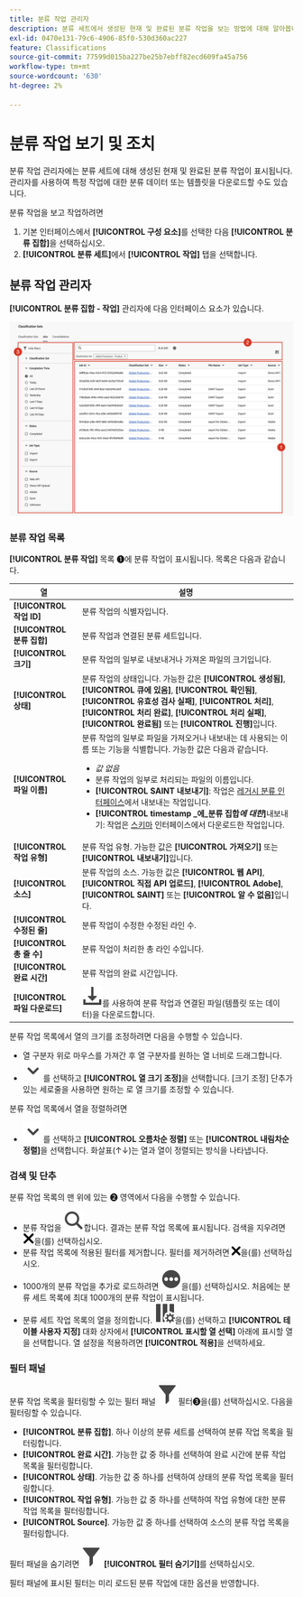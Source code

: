 ```yaml
---
title: 분류 작업 관리자
description: 분류 세트에서 생성된 현재 및 완료된 분류 작업을 보는 방법에 대해 알아봅니다.
exl-id: 0470e131-79c6-4906-85f0-530d360ac227
feature: Classifications
source-git-commit: 77599d015ba227be25b7ebff82ecd609fa45a756
workflow-type: tm+mt
source-wordcount: '630'
ht-degree: 2%

---
```


# 분류 작업 보기 및 조치

분류 작업 관리자에는 분류 세트에 대해 생성된 현재 및 완료된 분류 작업이 표시됩니다. 관리자를 사용하여 특정 작업에 대한 분류 데이터 또는 템플릿을 다운로드할 수도 있습니다.

분류 작업을 보고 작업하려면

1. 기본 인터페이스에서 **[!UICONTROL 구성 요소]**&#x200B;를 선택한 다음 **[!UICONTROL 분류 집합]**&#x200B;을 선택하십시오.
1. **[!UICONTROL 분류 세트]**&#x200B;에서 **[!UICONTROL 작업]** 탭을 선택합니다.

## 분류 작업 관리자

**[!UICONTROL 분류 집합 - 작업]** 관리자에 다음 인터페이스 요소가 있습니다.

![분류 세트 - 작업 관리자](manage/assets/classifications-sets-jobs.png)



### 분류 작업 목록

**[!UICONTROL 분류 작업]** 목록 ➊에 분류 작업이 표시됩니다. 목록은 다음과 같습니다.

| 열 | 설명 |
|---|---|
| **[!UICONTROL 작업 ID]** | 분류 작업의 식별자입니다. |
| **[!UICONTROL 분류 집합]** | 분류 작업과 연결된 분류 세트입니다. |
| **[!UICONTROL 크기]** | 분류 작업의 일부로 내보내거나 가져온 파일의 크기입니다. |
| **[!UICONTROL 상태]** | 분류 작업의 상태입니다. 가능한 값은 **[!UICONTROL 생성됨]**, **[!UICONTROL 큐에 있음]**, **[!UICONTROL 확인됨]**, **[!UICONTROL 유효성 검사 실패]**, **[!UICONTROL 처리]**, **[!UICONTROL 처리 완료]**, **[!UICONTROL 처리 실패]**, **[!UICONTROL 완료됨]** 또는 **[!UICONTROL 진행]**&#x200B;입니다. |
| **[!UICONTROL 파일 이름]** | 분류 작업의 일부로 파일을 가져오거나 내보내는 데 사용되는 이름 또는 기능을 식별합니다. 가능한 값은 다음과 같습니다. <ul><li>*값 없음*</li><li>분류 작업의 일부로 처리되는 파일의 이름입니다.</li><li>**[!UICONTROL SAINT 내보내기]**: 작업은 [레거시 분류 인터페이스](/help/components/classifications/importer/c-working-with-saint.md)에서 내보내는 작업입니다.</li><li>**[!UICONTROL timestamp _에_분류 집합&#x200B;_에 대한_]**&#x200B;내보내기: 작업은 [스키마](manage/schema.md#download) 인터페이스에서 다운로드한 작업입니다.</li></ul> |
| **[!UICONTROL 작업 유형]** | 분류 작업 유형. 가능한 값은 **[!UICONTROL 가져오기]** 또는 **[!UICONTROL 내보내기]**&#x200B;입니다. |
| **[!UICONTROL 소스]** | 분류 작업의 소스. 가능한 값은 **[!UICONTROL 웹 API]**, **[!UICONTROL 직접 API 업로드]**, **[!UICONTROL Adobe]**, **[!UICONTROL SAINT]** 또는 **[!UICONTROL 알 수 없음]**&#x200B;입니다. |
| **[!UICONTROL 수정된 줄]** | 분류 작업이 수정한 수정된 라인 수. |
| **[!UICONTROL 총 줄 수]** | 분류 작업이 처리한 총 라인 수입니다. |
| **[!UICONTROL 완료 시간]** | 분류 작업의 완료 시간입니다. |
| **[!UICONTROL 파일 다운로드]** | ![다운로드](/help/assets/icons/Download.svg)를 사용하여 분류 작업과 연결된 파일(템플릿 또는 데이터)을 다운로드합니다. |

분류 작업 목록에서 열의 크기를 조정하려면 다음을 수행할 수 있습니다.

* 열 구분자 위로 마우스를 가져간 후 열 구분자를 원하는 열 너비로 드래그합니다.
* ![V자형 화살표](/help/assets/icons/ChevronDown.svg)를 선택하고 **[!UICONTROL 열 크기 조정]**&#x200B;을 선택합니다. [크기 조정] 단추가 있는 세로줄을 사용하면 원하는 로 열 크기를 조정할 수 있습니다.

분류 작업 목록에서 열을 정렬하려면

* ![V자형 화살표](/help/assets/icons/ChevronDown.svg)를 선택하고 **[!UICONTROL 오름차순 정렬]** 또는 **[!UICONTROL 내림차순 정렬]**&#x200B;을 선택합니다. 화살표(↑↓)는 열과 열이 정렬되는 방식을 나타냅니다.


### 검색 및 단추

분류 작업 목록의 맨 위에 있는 ➋ 영역에서 다음을 수행할 수 있습니다.

* 분류 작업을 ![검색](/help/assets/icons/Search.svg)합니다. 결과는 분류 작업 목록에 표시됩니다. 검색을 지우려면 ![CrossSize200](/help/assets/icons/CrossSize200.svg)을(를) 선택하십시오.
* 분류 작업 목록에 적용된 필터를 제거합니다. 필터를 제거하려면 ![CrossSize100](/help/assets/icons/CrossSize100.svg)을(를) 선택하십시오.
* 1000개의 분류 작업을 추가로 로드하려면 ![MoreCircle](/help/assets/icons/MoreCircle.svg)을(를) 선택하십시오. 처음에는 분류 세트 목록에 최대 1000개의 분류 작업이 표시됩니다.
* 분류 세트 작업 목록의 열을 정의합니다. ![ColumnSetting](/help/assets/icons/ColumnSetting.svg)을(를) 선택하고 **[!UICONTROL 테이블 사용자 지정]** 대화 상자에서 **[!UICONTROL 표시할 열 선택]** 아래에 표시할 열을 선택합니다. 열 설정을 적용하려면 **[!UICONTROL 적용]**&#x200B;을 선택하세요.



### 필터 패널

분류 작업 목록을 필터링할 수 있는 필터 패널 ![을(를) 표시하려면 &#x200B;](/help/assets/icons/Filter.svg)필터➌을(를) 선택하십시오. 다음을 필터링할 수 있습니다.

* **[!UICONTROL 분류 집합]**. 하나 이상의 분류 세트를 선택하여 분류 작업 목록을 필터링합니다.
* **[!UICONTROL 완료 시간]**. 가능한 값 중 하나를 선택하여 완료 시간에 분류 작업 목록을 필터링합니다.
* **[!UICONTROL 상태]**. 가능한 값 중 하나를 선택하여 상태의 분류 작업 목록을 필터링합니다.
* **[!UICONTROL 작업 유형]**. 가능한 값 중 하나를 선택하여 작업 유형에 대한 분류 작업 목록을 필터링합니다.
* **[!UICONTROL Source]**. 가능한 값 중 하나를 선택하여 소스의 분류 작업 목록을 필터링합니다.


필터 패널을 숨기려면 ![필터](/help/assets/icons/Filter.svg) **[!UICONTROL 필터 숨기기]**&#x200B;를 선택하십시오.

필터 패널에 표시된 필터는 미리 로드된 분류 작업에 대한 옵션을 반영합니다.


<!--

**[!UICONTROL Components]** > **[!UICONTROL Classification sets]** > **[!UICONTROL Jobs]**

You cannot create jobs from this interface. Create jobs by uploading data to a classification set (either manually or through a configured external location), requesting a download file, or requesting a template file.

## Filter classification sets

The left side of the Classification set job manager provides filter settings to locate the desired job. Clicking the filter icon toggles the filter settings visibility. You can filter Classification sets by **[!UICONTROL Classification set]**, **[!UICONTROL Completion time]**, **[!UICONTROL Status]**, **[!UICONTROL Job Type]**, or **[!UICONTROL Source]**.

![Classification set job filters](../assets/classification-set-job-filters.png)

Additional filter options are available above the Classification set job manager columns:

* **[!UICONTROL Search by title]**: Search for jobs by filename.
* **[!UICONTROL Load more]**: The Classification set job manager initially displays up to 1000 jobs. If more jobs exist, click this button to load 1000 more jobs.
* **Show/Hide columns**: Toggle visibility for any column besides [!UICONTROL Filename] and [!UICONTROL Completion time].

## Classification set job manager columns

The following columns are available in the Classification set job manager:

* **[!UICONTROL Filename]**: The name of the upload or download file.
* **[!UICONTROL Classification set]**: The name of the Classification set that the file applies to. You can click the Classification set name to reach the Classification set's [Settings](manage/settings.md).
* **[!UICONTROL Size]**: The size of the file.
* **[!UICONTROL Status]**: The status of the job processing the file.
  * **[!UICONTROL Created]**: The job was submitted.
  * **[!UICONTROL Queued]**: The file is ready to be processed, and is waiting for a classification server to process the file.
  * **[!UICONTROL Validated]**: The file is valid and is waiting to be processed.
  * **[!UICONTROL Failed validation]**: The file is formatted incorrectly or otherwise invalid. The file does not go through processing.
  * **[!UICONTROL Processing]**: The file is actively being processed by Adobe.
  * **[!UICONTROL Failed processing]**: The file failed processing.
  * **[!UICONTROL Complete]**: Processing is complete. Classification data is visible in reporting.
  * **[!UICONTROL Failed]**: Generic failure not related to validation or processing.
* **[!UICONTROL Job type]**: The type of job.
* **[!UICONTROL Source]**: The job source.
* **[!UICONTROL File download]**: Only applies to download jobs, such as downloading classification data or downloading templates. When a download is ready, this column provides a download link.
* **[!UICONTROL Modified lines]**: The number of modified lines.
* **[!UICONTROL Completed lines]**: The number of completed lines.
* **[!UICONTROL Completion time]**: The date and time that the job completed (or failed).
-->